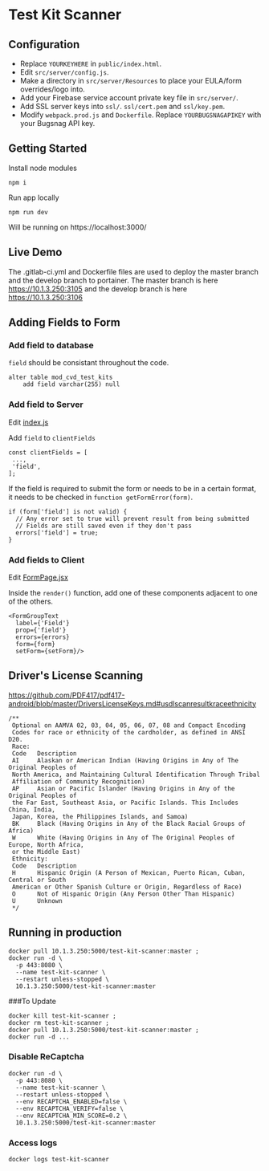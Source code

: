 # Test Kit Scanner

## Configuration

* Replace `YOURKEYHERE` in `public/index.html`.
* Edit `src/server/config.js`.
* Make a directory in `src/server/Resources` to place your EULA/form overrides/logo into.
* Add your Firebase service account private key file in `src/server/`.
* Add SSL server keys into `ssl/`. `ssl/cert.pem` and `ssl/key.pem`.
* Modify `webpack.prod.js` and `Dockerfile`. Replace `YOURBUGSNAGAPIKEY` with your Bugsnag API key.


## Getting Started
Install node modules
```
npm i
```

Run app locally
```
npm run dev
```

Will be running on https://localhost:3000/

## Live Demo
The .gitlab-ci.yml and Dockerfile files are used to deploy the master branch and the develop branch to portainer.
The master branch is here https://10.1.3.250:3105 and the develop branch is here https://10.1.3.250:3106

## Adding Fields to Form

### Add field to database
`field` should be consistant throughout the code.
```
alter table mod_cvd_test_kits
	add field varchar(255) null
```
 
 ### Add field to Server
 Edit [index.js](src/server/index.js)
 
 Add `field` to `clientFields`
 ```
const clientFields = [
  ...,
  'field',
];
```

If the field is required to submit the form or needs to be in a certain format, 
it needs to be checked in `function getFormError(form)`.

```
if (form['field'] is not valid) {
  // Any error set to true will prevent result from being submitted
  // Fields are still saved even if they don't pass
  errors['field'] = true;
}
```
 
### Add fields to Client

Edit [FormPage.jsx](src/client/Pages/FormPage.jsx)

Inside the `render()` function, add one of these components adjacent to one of the others.

```
<FormGroupText
  label={'Field'}
  prop={'field'}
  errors={errors}
  form={form}
  setForm={setForm}/>
```
## Driver's License Scanning
https://github.com/PDF417/pdf417-android/blob/master/DriversLicenseKeys.md#usdlscanresultkraceethnicity
```
/**
 Optional on AAMVA 02, 03, 04, 05, 06, 07, 08 and Compact Encoding
 Codes for race or ethnicity of the cardholder, as defined in ANSI D20.
 Race:
 Code   Description
 AI     Alaskan or American Indian (Having Origins in Any of The Original Peoples of
 North America, and Maintaining Cultural Identification Through Tribal
 Affiliation of Community Recognition)
 AP     Asian or Pacific Islander (Having Origins in Any of the Original Peoples of
 the Far East, Southeast Asia, or Pacific Islands. This Includes China, India,
 Japan, Korea, the Philippines Islands, and Samoa)
 BK     Black (Having Origins in Any of the Black Racial Groups of Africa)
 W      White (Having Origins in Any of The Original Peoples of Europe, North Africa,
 or the Middle East)
 Ethnicity:
 Code   Description
 H      Hispanic Origin (A Person of Mexican, Puerto Rican, Cuban, Central or South
 American or Other Spanish Culture or Origin, Regardless of Race)
 O      Not of Hispanic Origin (Any Person Other Than Hispanic)
 U      Unknown
 */
```

## Running in production

```
docker pull 10.1.3.250:5000/test-kit-scanner:master ; 
docker run -d \
  -p 443:8080 \
  --name test-kit-scanner \
  --restart unless-stopped \
  10.1.3.250:5000/test-kit-scanner:master
```

###To Update

```
docker kill test-kit-scanner ; 
docker rm test-kit-scanner ;
docker pull 10.1.3.250:5000/test-kit-scanner:master ; 
docker run -d ...
```

### Disable ReCaptcha
```
docker run -d \
  -p 443:8080 \
  --name test-kit-scanner \
  --restart unless-stopped \
  --env RECAPTCHA_ENABLED=false \
  --env RECAPTCHA_VERIFY=false \
  --env RECAPTCHA_MIN_SCORE=0.2 \
  10.1.3.250:5000/test-kit-scanner:master
```

### Access logs
```
docker logs test-kit-scanner
```
 
